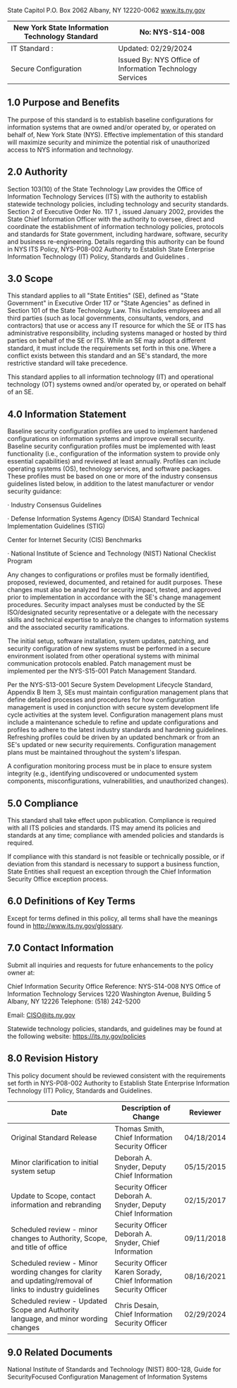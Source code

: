 
<!-- image -->

State Capitol P.O. Box 2062 Albany, NY 12220-0062 www.its.ny.gov


| New York State Information Technology Standard   | No:  NYS-S14-008                                           |
|--------------------------------------------------|------------------------------------------------------------|
| IT Standard :                                    | Updated:  02/29/2024                                       |
| Secure Configuration                             | Issued By:  NYS Office of Information  Technology Services |

## 1.0 Purpose and Benefits

The purpose of this standard is to establish baseline configurations for information systems that are owned and/or operated by, or operated on behalf of, New York State (NYS). Effective implementation of this standard will maximize security and minimize the potential risk of unauthorized access to NYS information and technology.

## 2.0 Authority

Section 103(10) of the State Technology Law provides the Office of Information Technology Services (ITS) with the authority to establish statewide technology policies, including technology and security standards. Section 2 of Executive Order No. 117 1 , issued January 2002, provides the State Chief Information Officer with the authority to oversee, direct and coordinate the establishment of information technology policies, protocols and standards for State government, including hardware, software, security and business re-engineering. Details regarding this authority can be found in NYS ITS Policy, NYS-P08-002 Authority to Establish State Enterprise Information Technology (IT) Policy, Standards and Guidelines .

## 3.0 Scope

This standard applies to all "State Entities" (SE), defined as "State Government" in Executive Order 117 or "State Agencies" as defined in Section 101 of the State Technology Law. This includes employees and all third parties (such as local governments, consultants, vendors, and contractors) that use or access any IT resource for which the SE or ITS has administrative responsibility, including systems managed or hosted by third parties on behalf of the SE or ITS. While an SE may adopt a different standard, it must include the requirements set forth in this one. Where a conflict exists between this standard and an SE's standard, the more restrictive standard will take precedence.

This standard applies to all information technology (IT) and operational technology (OT) systems owned and/or operated by, or operated on behalf of an SE.

## 4.0 Information Statement

Baseline security configuration profiles are used to implement hardened configurations on information systems and improve overall security. Baseline security configuration profiles must be implemented with least functionality (i.e., configuration of the information system to provide only essential capabilities) and reviewed at least annually. Profiles can include operating systems (OS), technology services, and software packages. These profiles must be based on one or more of the industry consensus guidelines listed below, in addition to the latest manufacturer or vendor security guidance:

· Industry Consensus Guidelines

· Defense Information Systems Agency (DISA) Standard Technical Implementation Guidelines (STIG)

Center for Internet Security (CIS) Benchmarks

· National Institute of Science and Technology (NIST) National Checklist Program

Any changes to configurations or profiles must be formally identified, proposed, reviewed, documented, and retained for audit purposes. These changes must also be analyzed for security impact, tested, and approved prior to implementation in accordance with the SE's change management procedures. Security impact analyses must be conducted by the SE ISO/designated security representative or a delegate with the necessary skills and technical expertise to analyze the changes to information systems and the associated security ramifications.

The initial setup, software installation, system updates, patching, and security configuration of new systems must be performed in a secure environment isolated from other operational systems with minimal communication protocols enabled. Patch management must be implemented per the NYS-S15-001 Patch Management Standard.

Per the NYS-S13-001 Secure System Development Lifecycle Standard, Appendix B Item 3, SEs must maintain configuration management plans that define detailed processes and procedures for how configuration management is used in conjunction with secure system development life cycle activities at the system level. Configuration management plans must include a maintenance schedule to refine and update configurations and profiles to adhere to the latest industry standards and hardening guidelines. Refreshing profiles could be driven by an updated benchmark or from an SE's updated or new security requirements. Configuration management plans must be maintained throughout the system's lifespan.

A configuration monitoring process must be in place to ensure system integrity (e.g., identifying undiscovered or undocumented system components, misconfigurations, vulnerabilities, and unauthorized changes).

## 5.0 Compliance

This standard shall take effect upon publication. Compliance is required with all ITS policies and standards. ITS may amend its policies and standards at any time; compliance with amended policies and standards is required.

If compliance with this standard is not feasible or technically possible, or if deviation from this standard is necessary to support a business function, State Entities shall request an exception through the Chief Information Security Office exception process.

## 6.0 Definitions of Key Terms

Except for terms defined in this policy, all terms shall have the meanings found in http://www.its.ny.gov/glossary.

## 7.0 Contact Information

Submit all inquiries and requests for future enhancements to the policy owner at:

Chief Information Security Office Reference: NYS-S14-008 NYS Office of Information Technology Services 1220 Washington Avenue, Building 5 Albany, NY 12226 Telephone: (518) 242-5200

Email: CISO@its.ny.gov

Statewide technology policies, standards, and guidelines may be found at the following website: https://its.ny.gov/policies

## 8.0 Revision History

This policy document should be reviewed consistent with the requirements set forth in NYS-P08-002 Authority to Establish State Enterprise Information Technology (IT) Policy, Standards and Guidelines.


| Date                                                                                                        | Description of Change                                                | Reviewer   |
|-------------------------------------------------------------------------------------------------------------|----------------------------------------------------------------------|------------|
| Original Standard Release                                                                                   | Thomas Smith,  Chief Information  Security Officer                   | 04/18/2014 |
| Minor clarification to initial system setup                                                                 | Deborah A.  Snyder, Deputy  Chief Information                        | 05/15/2015 |
| Update to Scope, contact information and  rebranding                                                        | Security Officer  Deborah A.  Snyder, Deputy  Chief Information      | 02/15/2017 |
| Scheduled review - minor changes to  Authority, Scope, and title of office                                  | Security Officer  Deborah A.  Snyder, Chief  Information             | 09/11/2018 |
| Scheduled review - Minor wording changes  for clarity and updating/removal of links to  industry guidelines | Security Officer  Karen Sorady,  Chief Information  Security Officer | 08/16/2021 |
| Scheduled review - Updated Scope and  Authority language, and minor wording  changes                        | Chris Desain,  Chief Information  Security Officer                   | 02/29/2024 |

## 9.0 Related Documents

National Institute of Standards and Technology (NIST) 800-128, Guide for SecurityFocused Configuration Management of Information Systems
